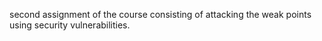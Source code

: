 second assignment of the course consisting of attacking the weak points using security vulnerabilities.
